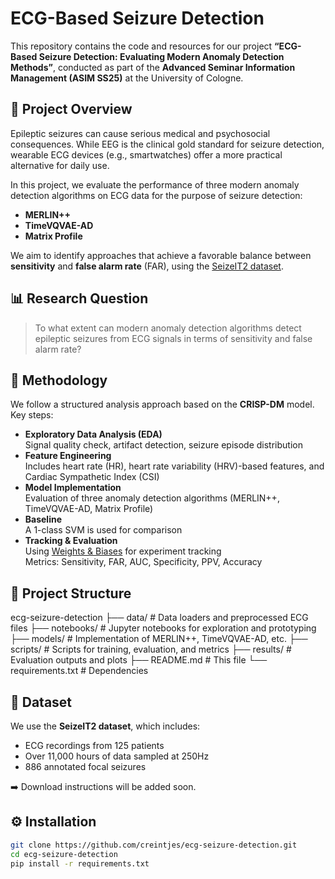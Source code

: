 # ECG-Based Seizure Detection

This repository contains the code and resources for our project **“ECG-Based Seizure Detection: Evaluating Modern Anomaly Detection Methods”**, conducted as part of the **Advanced Seminar Information Management (ASIM SS25)** at the University of Cologne.

## 🧠 Project Overview

Epileptic seizures can cause serious medical and psychosocial consequences. While EEG is the clinical gold standard for seizure detection, wearable ECG devices (e.g., smartwatches) offer a more practical alternative for daily use.

In this project, we evaluate the performance of three modern anomaly detection algorithms on ECG data for the purpose of seizure detection:

- **MERLIN++**
- **TimeVQVAE-AD**
- **Matrix Profile**

We aim to identify approaches that achieve a favorable balance between **sensitivity** and **false alarm rate** (FAR), using the [SeizeIT2 dataset](https://doi.org/10.48550/arXiv.2502.01224).

## 📊 Research Question

> To what extent can modern anomaly detection algorithms detect epileptic seizures from ECG signals in terms of sensitivity and false alarm rate?

## 🧪 Methodology

We follow a structured analysis approach based on the **CRISP-DM** model. Key steps:

- **Exploratory Data Analysis (EDA)**  
  Signal quality check, artifact detection, seizure episode distribution  
- **Feature Engineering**  
  Includes heart rate (HR), heart rate variability (HRV)-based features, and Cardiac Sympathetic Index (CSI)  
- **Model Implementation**  
  Evaluation of three anomaly detection algorithms (MERLIN++, TimeVQVAE-AD, Matrix Profile)  
- **Baseline**  
  A 1-class SVM is used for comparison  
- **Tracking & Evaluation**  
  Using [Weights & Biases](https://wandb.ai/) for experiment tracking  
  Metrics: Sensitivity, FAR, AUC, Specificity, PPV, Accuracy  

## 📁 Project Structure
ecg-seizure-detection
├── data/ # Data loaders and preprocessed ECG files
├── notebooks/ # Jupyter notebooks for exploration and prototyping
├── models/ # Implementation of MERLIN++, TimeVQVAE-AD, etc.
├── scripts/ # Scripts for training, evaluation, and metrics
├── results/ # Evaluation outputs and plots
├── README.md # This file
└── requirements.txt # Dependencies


## 📂 Dataset

We use the **SeizeIT2 dataset**, which includes:

- ECG recordings from 125 patients
- Over 11,000 hours of data sampled at 250Hz
- 886 annotated focal seizures

➡️ Download instructions will be added soon.

## ⚙️ Installation

```bash
git clone https://github.com/creintjes/ecg-seizure-detection.git
cd ecg-seizure-detection
pip install -r requirements.txt

